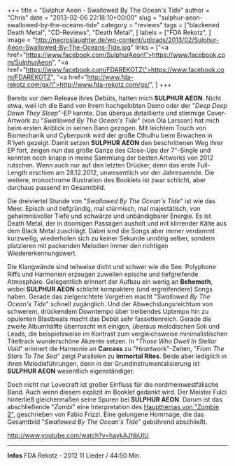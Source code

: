 +++
title = "Sulphur Aeon - Swallowed By The Ocean's Tide"
author = "Chris"
date = "2013-02-06 22:18:10+00:00"
slug = "sulphur-aeon-swallowed-by-the-oceans-tide"
category = "reviews"
tags = ["blackened Death Metal", "CD-Reviews", "Death Metal", ]
labels = ["FDA Rekotz", ]
image = "http://necroslaughter.de/wp-content/uploads/2013/02/Sulphur-Aeon-Swallowed-By-The-Oceans-Tide.jpg"
links = ["<a href=\"https://www.facebook.com/SulphurAeon\">https://www.facebook.com/SulphurAeon</a>", "<a href=\"https://www.facebook.com/FDAREKOTZ\">https://www.facebook.com/FDAREKOTZ</a>", "<a href=\"http://www.fda-rekotz.com/gx/\">http://www.fda-rekotz.com/gx/</a>", ]
+++



Bereits vor dem Release ihres Debüts, hatten mich **SULPHUR AEON**. Nicht etwa, weil ich die Band von ihrem hochgelobten Demo oder der "_Deep Deep Down They Sleep_"-EP kannte. Das überaus detaillierte und stimmige Cover-Artwork zu "_Swallowed By The Ocean's Tide_" (von Ola Larsson) hat mich beim ersten Anblick in seinen Bann gezogen. Mit leichtem Touch von Biomechanik und Cyberpunk wird der große Cthulhu beim Erwachen in R'lyeh gezeigt. Damit setzen **SULPHUR AEON** den beschrittenen Weg ihrer EP fort, zeigen nun das große Ganze des Close-Ups der 7"-Single und konnten noch knapp in meine Sammlung der besten Artworks von 2012 rutschen. Wenn auch nur auf den letzten Drücker, denn das erste Full-Length erschien am 28.12.2012, unwesentlich vor der Jahreswende. Die weitere, monochrome Illustration des Booklets ist zwar schlicht, aber durchaus passend im Gesamtbild.

Die dreiviertel Stunde von "_Swallowed By The Ocean's Tide_" ist wie das Meer. Episch und tiefgründig, mal stürmisch, mal majestätisch, von geheimnisvoller Tiefe und schwärze und unbändigbarer Energie. Es ist Death Metal, der in doomigen Passagen ausholt und mit klirrender Kälte aus dem Black Metal zuschlägt. Dabei sind die Songs aber immer verdammt kurzweilig, wiederholen sich zu keiner Sekunde unnötig selber, sondern platzieren mit packenden Melodien immer den richtigen Wiedererkennungswert.

Die Klangwände sind teilweise dicht und schwer wie die See. Polyphone Riffs und Harmonien erzeugen zuweilen epische und tiefgreifende Atmosphäre. Gelegentlich erinnert der Aufbau ein wenig an **Behemoth**, wobei **SULPHUR AEON** schlicht kompaktere (und ergreifendere) Songs haben. Gerade das zielgerichtete Vorgehen macht "_Swallowed By The Ocean's Tide_" schnell zugänglich. Und der Abwechslungsreichtum von schwerem, drückendem Downtempo über treibendes Uptempo hin zu opulenten Blastbeats macht das Debüt sehr fassettenreich. Gerade die zweite Albumhälfte überrascht mit einigen, überaus melodischen Soli und Leads, die beispielsweise im Kontrast zum vergleichsweise minimalistischen Titeltrack wunderschöne Akzente setzen. In "_Those Who Dwell In Stellar Void_" erinnert die Harmonie an **Carcass** zu "_Heartwork_"-Zeiten, "_From The Stars To The Sea_" zeigt Parallelen zu **Immortal Rites**. Beide aber lediglich in ihren Melodieführungen, denn in der Grundinstrumentalisierung ist **SULPHUR AEON** wesentlich eigenständiger.

Doch nicht nur Lovecraft ist großer Einfluss für die nordrheinwestfälische Band. Auch wenn diesem explizit im Booklet gedankt wird. Der Meister Fulci hinterließ gleichermaßen seine Spuren bei **SULPHUR AEON**. Darum ist das abschließende "_Zombi_" eine Interpretation des <a href="http://www.youtube.com/watch?v=aX8Ol2QYlUE">Haupthemas von "Zombie 2"</a>, geschrieben von Fabio Frizzi. Eine gelungene Hommage, die das Gesamtbild "_Swallowed By The Ocean's Tide_" gebührend abschließt.

http://www.youtube.com/watch?v=haykAJhbUIU



---
**Infos**
FDA Rekotz - 2012
11 Lieder / 44:50 Min.
